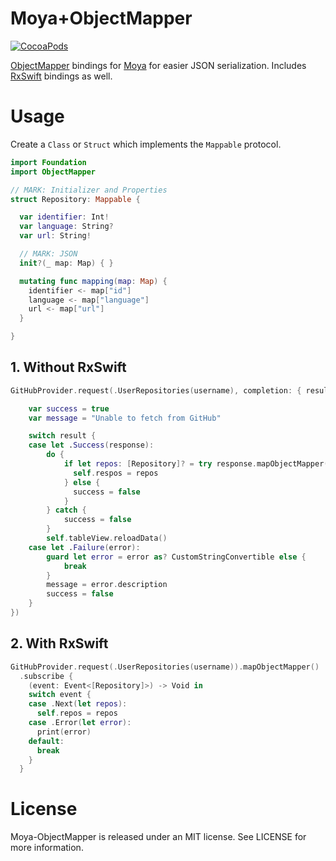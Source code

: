 Moya+ObjectMapper
============
[![CocoaPods](https://img.shields.io/cocoapods/v/Moya-ObjectMapper.svg)](https://github.com/ivanbruel/Moya-ObjectMapper)

[ObjectMapper](https://github.com/Hearst-DD/ObjectMapper) bindings for
[Moya](https://github.com/Moya/Moya) for easier JSON serialization.
Includes [RxSwift](https://github.com/ReactiveX/RxSwift/) bindings as well.

# Usage

Create a `Class` or `Struct` which implements the `Mappable` protocol.

```swift
import Foundation
import ObjectMapper

// MARK: Initializer and Properties
struct Repository: Mappable {

  var identifier: Int!
  var language: String?
  var url: String!

  // MARK: JSON
  init?(_ map: Map) { }

  mutating func mapping(map: Map) {
    identifier <- map["id"]
    language <- map["language"]
    url <- map["url"]
  }

}
```

## 1. Without RxSwift


```swift
GitHubProvider.request(.UserRepositories(username), completion: { result in

    var success = true
    var message = "Unable to fetch from GitHub"

    switch result {
    case let .Success(response):
        do {
            if let repos: [Repository]? = try response.mapObjectMapper() {
              self.respos = repos
            } else {
              success = false
            }
        } catch {
            success = false
        }
        self.tableView.reloadData()
    case let .Failure(error):
        guard let error = error as? CustomStringConvertible else {
            break
        }
        message = error.description
        success = false
    }
})

```

## 2. With RxSwift

```swift
GitHubProvider.request(.UserRepositories(username)).mapObjectMapper()
  .subscribe {
    (event: Event<[Repository]>) -> Void in
    switch event {
    case .Next(let repos):
      self.repos = repos
    case .Error(let error):
      print(error)
    default:
      break
    }
  }
```

# License

Moya-ObjectMapper is released under an MIT license. See LICENSE for more information.
